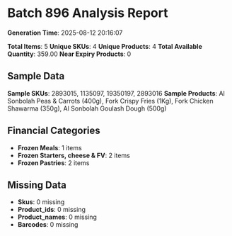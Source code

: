 # Batch 896 Analysis Report

**Generation Time**: 2025-08-12 20:16:07

**Total Items**: 5
**Unique SKUs**: 4
**Unique Products**: 4
**Total Available Quantity**: 359.00
**Near Expiry Products**: 0

## Sample Data
**Sample SKUs**: 2893015, 1135097, 19350197, 2893016
**Sample Products**: Al Sonbolah Peas & Carrots (400g), Fork Crispy Fries (1Kg), Fork Chicken Shawarma (350g), Al Sonbolah Goulash Dough (500g)

## Financial Categories
- **Frozen Meals**: 1 items
- **Frozen Starters, cheese & FV**: 2 items
- **Frozen Pastries**: 2 items

## Missing Data
- **Skus**: 0 missing
- **Product_ids**: 0 missing
- **Product_names**: 0 missing
- **Barcodes**: 0 missing
